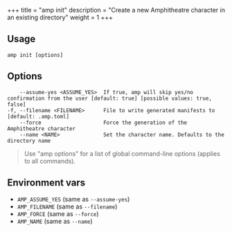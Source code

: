 +++
title = "amp init"
description = "Create a new Amphitheatre character in an existing directory"
weight = 1
+++


## Usage
```
amp init [options]
```

## Options
```
    --assume-yes <ASSUME_YES>  If true, amp will skip yes/no confirmation from the user [default: true] [possible values: true, false]
-f, --filename <FILENAME>      File to write generated manifests to [default: .amp.toml]
    --force                    Force the generation of the Amphitheatre character
    --name <NAME>              Set the character name. Defaults to the directory name
```

> Use "amp options" for a list of global command-line options (applies to all commands).

## Environment vars

* `AMP_ASSUME_YES` (same as `--assume-yes`)
* `AMP_FILENAME` (same as `--filename`)
* `AMP_FORCE` (same as `--force`)
* `AMP_NAME` (same as `--name`)
